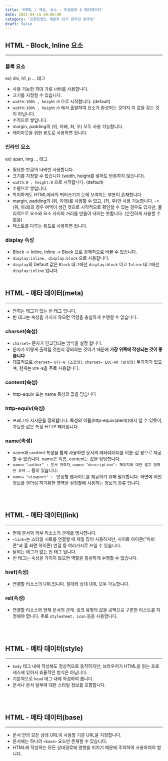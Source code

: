 ```yaml
---
title: 'HTML / 개요, 요소 - 주요범위 & 메타데이터'
date: 2021-04-15 20:00:00
category: '프론트엔드 개발자 되기 온라인 완주반'
draft: false
---
```



## **HTML - Block, Inline 요소**
---
### **블록 요소**
ex) div, h1, p ... 태그 
- 사용 가능한 최대 가로 너비를 사용합니다.
- 크기를 지정할 수 있습니다.
- `width:100% , height:0` 으로 시작합니다. (default)
- `width:100% , height:0` 에서 출발하여  요소가 완성되는 것이지 이 값을 갖는 것이 아닙니다.
- 수직으로 쌓입니다.
- margin, padding의 (위, 아래, 좌, 우) 모두 사용 가능합니다.
- 레이아웃을 위한 용도로 사용하면 됩니다.
### **인라인 요소**
ex) span, img ... 태그
- 필요한 만큼의 너비만 사용합니다.
- 크기를 지정할 수 없습니다 (width, height를 넣어도 반응하지 않습니다).
- `width:0 , height:0` 으로 시작합니다. (default)
- 수평으로 쌓입니다.
- 특이하게도 HTML에서의 띄어쓰기가 눈에 보여지는 부분이 존재합니다.
- margin, padding의 (위, 아래)를 사용할 수 없고, (좌, 우)만 사용 가능합니다. -> (위, 아래)의 경우 여백이 생긴 것으로 시각적으로 확인할 수 있는 경우도 있지만, 물리적으로 요소와 요소 사이의 거리를 만들어 내지는 못합니다. (온전하게 사용할 수 없음)
- 텍스트를 다루는 용도로 사용하면 됩니다.

### **display 속성**
- Block -> Inline, Inline -> Block 으로 강제적으로 바꿀 수 있습니다.
- `display:inline, display:block` 으로 사용합니다.
- `display`의 Default 값은 `Block` 태그에선 `display:block` 이고 `Inline` 태그에선 `display:inline` 입니다.
<br/><br/>


## **HTML - 메타 데이터(meta)**
---
- 닫히는 태그가 없는 빈 태그 입니다.
- 빈 태그는 속성을 가지지 않으면 역할을 충실하게 수행할 수 없습니다.

### **charset(속성)**
- `charset=` 문자가 인코딩되는 방식을 설정 합니다.
- 문자가 어떻게 출력될 것인지 정의하는 것이기 때문에 **가장 위쪽에 작성되는 것이 좋습니다**.
- 대표적으로 `charset= UTF-8 (조합형)`, `charset= EUC-KR (완성형)` 두가지가 있으며, 현재는 `UTF-8`을 주로 사용합니다.

### **content(속성)**
- http-equiv 또는 name 특성의 값을 담습니다

### **http-equiv(속성)**
 - 프래그마 지시문을 정의합니다. 특성의 이름(http-equiv(alent))에서 알 수 있듯이, 가능한 값은 특정 HTTP 헤더입니다.

### **name(속성)**
- name과 content 특성을 함께 사용하면 문서의 메타데이터를 이름-값 쌍으로 제공할 수 있습니다. name은 이름, content는 값을 담당합니다.
- `name= "author" : 문서 저작자`, `name= "description": 페이지에 대한 짧고 정확한 요약` ... 등이 있습니다.
- `name= "viewport" : ` 반응형 웹사이트를 제공하기 위해 필요합니다. 화면에 어떤 정보를 렌더링 하기위한 영역을 설정할때 사용하는 정보의 종류 입니다.

<br/><br/>

## **HTML - 메타 데이터(link)**
---
-  현재 문서와 외부 리소스의 관계를 명시합니다.
- `<link>`는 스타일 시트를 연결할 때 제일 많이 사용하지만, 사이트 아이콘("파비콘"과 홈 화면 아이콘) 연결 등 여러가지로 쓰일 수 있습니다.
- 닫히는 태그가 없는 빈 태그 입니다.
- 빈 태그는 속성을 가지지 않으면 역할을 충실하게 수행할 수 없습니다.

### **href(속성)**
- 연결할 리소스의 URL입니다. 절대와 상대 URL 모두 가능합니다.

### **rel(속성)**
- 연결할 리소스와 현재 문서의 관계. 링크 유형의 값을 공백으로 구분한 리스트를 지정해야 합니다. 주로 `stylesheet, icon` 등을 사용합니다.

<br/><br/>

## **HTML - 메타 데이터(style)**
---
- `body` 태그 내에 작성해도 정상적으로 동작하지만, 브라우저가 HTML을 읽는 프로세스에 있어서 효율적인 방식은 아닙니다. 
- 기본적으로 `head` 태그 내에 작성하여 줍니다.
- 문서나 문서 일부에 대한 스타일 정보를 포함합니다.

<br/><br/>

## **HTML - 메타 데이터(base)**
---
- 문서 안의 모든 상대 URL이 사용할 기준 URL을 지정합니다. 
- 문서에는 하나의 `<base>` 요소만 존재할 수 있습니다.
- HTML에 작성하는 모든 상대경로에 영향을 미치기 때문에 주의하여 사용하여야 합니다.